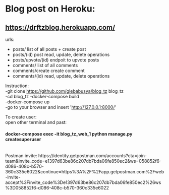 # Blog post on Heroku:
## https://drftzblog.herokuapp.com/ <br>
urls: <br>
- posts/ list of all posts + create post<br>
- posts/(id) post read, update, delete operations <br>
- posts/upvote/(id) endpoit to upvote posts <br>
- comments/ list of all comments <br>
- comments/create create comment <br>
- comments/(id) read, update, delete operations <br>

Instruction: <br>
-git clone https://github.com/glebabusya/blog_tz blog_tz<br>
-cd blog_tz
-docker-compose build<br>
-docker-compose up <br>
-go to your browser and insert 'http://127.0.0.1:8000/' <br>

To create user: <br>
open other terminal and past:
#### docker-compose exec -it blog_tz_web_1 python manage.py createsuperuser



<br>
Postman invite:
<a>https://identity.getpostman.com/accounts?cta=join-team&invite_code=e1397d63be86c207db7bda06fe850ec2&ws=058852f6-d086-408c-b570-360c335e6022&continue=https%3A%2F%2Fapp.getpostman.com%2Fweb-invite-accept%3Finvite_code%3De1397d63be86c207db7bda06fe850ec2%26ws%3D058852f6-d086-408c-b570-360c335e6022</a>
<br>
